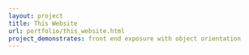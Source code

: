 ```yaml
---
layout: project
title: This Website
url: portfolio/this_website.html
project_demonstrates: front end exposure with object orientation
---
```

